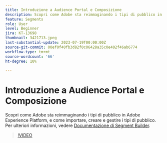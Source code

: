 ```yaml
---
title: Introduzione a Audience Portal e Composizione
description: Scopri come Adobe sta reimmaginando i tipi di pubblico in Adobe Experience Platform, e come importare, creare e gestire i tipi di pubblico.
feature: Segments
role: User
level: Beginner
jira: KT-13698
thumbnail: 3421713.jpeg
last-substantial-update: 2023-07-19T00:00:00Z
source-git-commit: 00ef0f40fb3d82f0c06428a35c0e402f46ab6774
workflow-type: tm+mt
source-wordcount: '66'
ht-degree: 10%

---
```



# Introduzione a Audience Portal e Composizione

Scopri come Adobe sta reimmaginando i tipi di pubblico in Adobe Experience Platform, e come importare, creare e gestire i tipi di pubblico. Per ulteriori informazioni, vedere [Documentazione di Segment Builder](https://experienceleague.adobe.com/docs/experience-platform/segmentation/ui/segment-builder.html?lang=it).

>[!VIDEO](https://video.tv.adobe.com/v/3421713/?learn=on)
